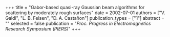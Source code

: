 +++
title = "Gabor-based quasi-ray Gaussian beam algorithms for scattering by moderately rough surfaces"
date = 2002-07-01
authors = ["V. Galdi", "L. B. Felsen", "D. A. Castañon"]
publication_types = ["1"]
abstract = ""
selected = false
publication = "*Proc. Progress in Electromagnetics Research Symposium (PIERS)*"
+++

